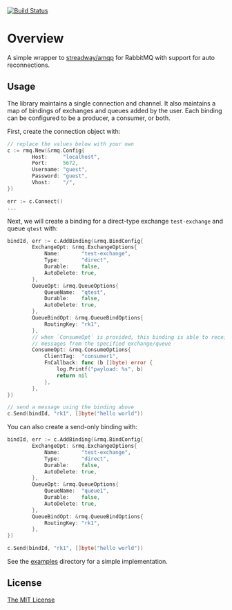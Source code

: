 [![Build Status](https://travis-ci.org/flowerinthenight/rmq.svg?branch=master)](https://travis-ci.org/flowerinthenight/rmq)

# Overview

A simple wrapper to [streadway/amqp](https://github.com/streadway/amqp) for RabbitMQ with support for auto reconnections.

## Usage

The library maintains a single connection and channel. It also maintains a map of bindings of exchanges and queues added by the user. Each binding can be configured to be a producer, a consumer, or both.

First, create the connection object with:


```go
// replace the values below with your own
c := rmq.New(&rmq.Config{
		Host:     "localhost",
		Port:     5672,
		Username: "guest",
		Password: "guest",
		Vhost:    "/",
})

err := c.Connect()
...
```

Next, we will create a binding for a direct-type exchange `test-exchange` and queue `qtest` with:

```go
bindId, err := c.AddBinding(&rmq.BindConfig{
		ExchangeOpt: &rmq.ExchangeOptions{
			Name:       "test-exchange",
			Type:       "direct",
			Durable:    false,
			AutoDelete: true,
		},
		QueueOpt: &rmq.QueueOptions{
			QueueName:  "qtest",
			Durable:    false,
			AutoDelete: true,
		},
		QueueBindOpt: &rmq.QueueBindOptions{
			RoutingKey: "rk1",
		},
		// when `ConsumeOpt` is provided, this binding is able to receive
		// messages from the specified exchange/queue
		ConsumeOpt: &rmq.ConsumeOptions{
			ClientTag:  "consumer1",
			FnCallback: func (b []byte) error {
				log.Printf("payload: %s", b)
				return nil
			},
		},
})

// send a message using the binding above
c.Send(bindId, "rk1", []byte("hello world"))
```

You can also create a send-only binding with:

```go
bindId, err := c.AddBinding(&rmq.BindConfig{
		ExchangeOpt: &rmq.ExchangeOptions{
			Name:       "test-exchange",
			Type:       "direct",
			Durable:    false,
			AutoDelete: true,
		},
		QueueOpt: &rmq.QueueOptions{
			QueueName:  "queue1",
			Durable:    false,
			AutoDelete: true,
		},
		QueueBindOpt: &rmq.QueueBindOptions{
			RoutingKey: "rk1",
		},
})

c.Send(bindId, "rk1", []byte("hello world"))
```

See the [examples](./examples) directory for a simple implementation.

## License

[The MIT License](./LICENSE.md)
